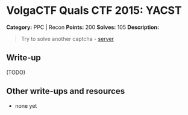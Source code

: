 # VolgaCTF Quals CTF 2015: YACST

**Category:** PPC | Recon
**Points:** 200
**Solves:** 105
**Description:**

> Try to solve another captcha - [server](http://yacst.2015.volgactf.ru/)

## Write-up

(TODO)

## Other write-ups and resources

* none yet
